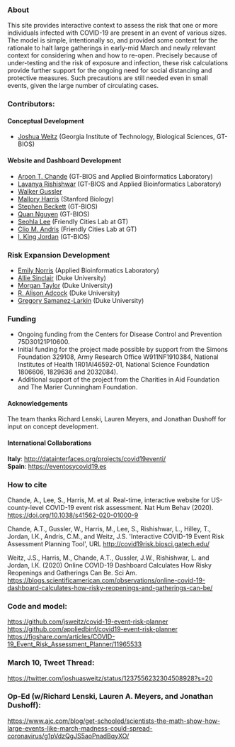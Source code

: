 ### About

This site provides interactive context to assess the risk that one or more individuals infected with COVID-19 are present in an event of various sizes.  The model is simple, intentionally so, and provided some context for the rationale to halt large gatherings in early-mid March and newly relevant context for considering when and how to re-open.  Precisely because of under-testing and the risk of exposure and infection, these risk calculations provide further support for the ongoing need for social distancing and protective measures. Such precautions are still needed even in small events, given the large number of circulating cases.


### Contributors:  
#### Conceptual Development
- [Joshua Weitz](http://ecotheory.biology.gatech.edu/) (Georgia Institute of Technology, Biological Sciences, GT-BIOS)

#### Website and Dashboard Development
- [Aroon T. Chande](https://aroonchan.de) (GT-BIOS and Applied Bioinformatics Laboratory)
- [Lavanya Rishishwar](https://scholar.google.com/citations?user=tygOpuIAAAAJ&hl=en) (GT-BIOS and Applied Bioinformatics Laboratory)
- [Walker Gussler](https://scholar.google.com/citations?user=-LBmdhYAAAAJ&hl=en)
- [Mallory Harris](https://twitter.com/malar0ne)  (Stanford Biology)
- [Stephen Beckett](http://sjbeckett.github.io/) (GT-BIOS)
- [Quan Nguyen](https://ecotheory.biosci.gatech.edu/)  (GT-BIOS)
- [Seohla Lee](https://seolhalee.github.io/)  (Friendly Cities Lab at GT)
- [Clio M. Andris](http://friendlycities.gatech.edu/)  (Friendly Cities Lab at GT)  
- [I. King Jordan](http://jordan.biology.gatech.edu/page/) (GT-BIOS)

### Risk Expansion Development
- [Emily Norris](https://scholar.google.com/citations?user=eLDyoJEAAAAJ&hl=en&oi=ao) (Applied Bioinformatics Laboratory)
- [Allie Sinclair](https://alyssasinclair.com/) (Duke University)
- [Morgan Taylor](https://www.marshmemorylab.com/) (Duke University)
- [R. Alison Adcock](https://www.adcocklab.org/) (Duke University)
- [Gregory Samanez-Larkin](https://www.mcablab.science/) (Duke University)

### Funding

- Ongoing funding from the Centers for Disease Control and Prevention 75D30121P10600.
- Initial funding for the project made possible by support from the Simons Foundation 329108, Army Research Office W911NF1910384, National Institutes of Health 1R01AI46592-01, National Science Foundation 1806606, 1829636 and 2032084).
- Additional support of the project from the Charities in Aid Foundation and The Marier Cunningham Foundation.



#### Acknowledgements
The team thanks Richard Lenski, Lauren Meyers, and Jonathan Dushoff for input on concept development.

#### International Collaborations

**Italy**: http://datainterfaces.org/projects/covid19eventi/  
**Spain**: https://eventosycovid19.es  

### How to cite

Chande, A., Lee, S., Harris, M. et al. Real-time, interactive website for US-county-level COVID-19 event risk assessment. Nat Hum Behav (2020). https://doi.org/10.1038/s41562-020-01000-9

Chande, A.T., Gussler, W., Harris, M., Lee, S., Rishishwar, L., Hilley, T., Jordan, I.K., Andris, C.M., and Weitz, J.S. 'Interactive COVID-19 Event Risk Assessment Planning Tool', URL http://covid19risk.biosci.gatech.edu/

Weitz, J.S., Harris, M., Chande, A.T., Gussler, J.W., Rishishwar, L. and Jordan, I.K. (2020) Online COVID-19 Dashboard Calculates How Risky Reopenings and Gatherings Can Be. Sci Am. https://blogs.scientificamerican.com/observations/online-covid-19-dashboard-calculates-how-risky-reopenings-and-gatherings-can-be/


### Code and model:  
https://github.com/jsweitz/covid-19-event-risk-planner  
https://github.com/appliedbinf/covid19-event-risk-planner   
https://figshare.com/articles/COVID-19_Event_Risk_Assessment_Planner/11965533   

### March 10, Tweet Thread:  
https://twitter.com/joshuasweitz/status/1237556232304508928?s=20

### Op-Ed (w/Richard Lenski, Lauren A. Meyers, and Jonathan Dushoff):  
https://www.ajc.com/blog/get-schooled/scientists-the-math-show-how-large-events-like-march-madness-could-spread-coronavirus/g1pVdzQgJS5aoPnadBqyXO/
